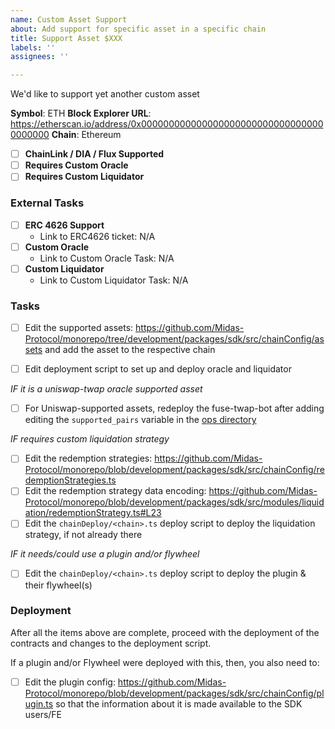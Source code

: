 ```yaml
---
name: Custom Asset Support
about: Add support for specific asset in a specific chain
title: Support Asset $XXX
labels: ''
assignees: ''

---
```


We'd like to support yet another custom asset

**Symbol**: ETH
**Block Explorer URL**:  https://etherscan.io/address/0x0000000000000000000000000000000000000000
**Chain**: Ethereum

- [ ] **ChainLink / DIA / Flux Supported**
- [ ] **Requires Custom Oracle** 
- [ ] **Requires Custom Liquidator**

### External Tasks
- [ ] **ERC 4626 Support**
  - Link to ERC4626 ticket: N/A
- [ ] **Custom Oracle**
  - Link to Custom Oracle Task: N/A
- [ ] **Custom Liquidator**
  - Link to Custom Liquidator Task: N/A

### Tasks

- [ ] Edit the supported assets:  https://github.com/Midas-Protocol/monorepo/tree/development/packages/sdk/src/chainConfig/assets and add the asset to the respective chain

- [ ] Edit deployment script to set up and deploy oracle and liquidator

*IF it is a uniswap-twap oracle supported asset*
- [ ] For Uniswap-supported assets, redeploy the fuse-twap-bot after adding editing the `supported_pairs` variable in the [ops directory](https://github.com/Midas-Protocol/monorepo/blob/development/ops/main.tf#L28)

*IF requires custom liquidation strategy*
- [ ] Edit the redemption strategies: https://github.com/Midas-Protocol/monorepo/blob/development/packages/sdk/src/chainConfig/redemptionStrategies.ts
- [ ] Edit the redemption strategy data encoding: https://github.com/Midas-Protocol/monorepo/blob/development/packages/sdk/src/modules/liquidation/redemptionStrategy.ts#L23
- [ ] Edit the `chainDeploy/<chain>.ts` deploy script to deploy the liquidation strategy, if not already there

*IF it needs/could use a plugin and/or flywheel*
- [ ] Edit the `chainDeploy/<chain>.ts` deploy script to deploy the plugin & their flywheel(s)

### Deployment

After all the items above are complete, proceed with the deployment of the contracts and changes to the deployment script. 

If a plugin and/or Flywheel were deployed with this, then, you also need to:
- [ ] Edit the plugin config: https://github.com/Midas-Protocol/monorepo/blob/development/packages/sdk/src/chainConfig/plugin.ts so that the information about it is made available to the SDK users/FE
